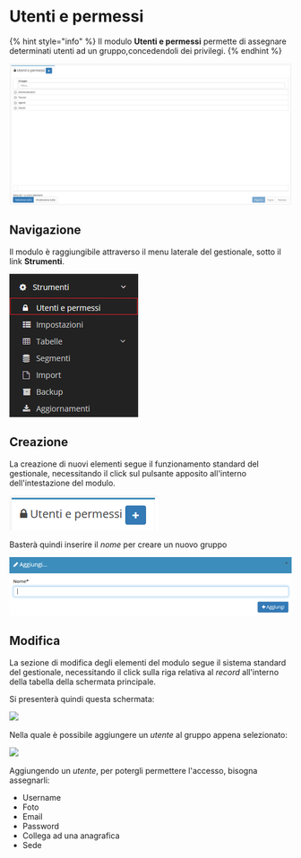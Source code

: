 # Utenti e permessi

{% hint style="info" %}
Il modulo **Utenti e permessi** permette di assegnare determinati utenti ad un gruppo,concedendoli dei privilegi.
{% endhint %}

![Screenshot interfaccia utenti e permessi ](../../.gitbook/assets/utentiepermessi.PNG)

## Navigazione

Il modulo è raggiungibile attraverso il menu laterale del gestionale, sotto il link **Strumenti**.

![Screenshot navigazione utenti e permessi](../../.gitbook/assets/navigazioneutentiepermessi.png)

## Creazione

La creazione di nuovi elementi segue il funzionamento standard del gestionale, necessitando il click sul pulsante apposito all'interno dell'intestazione del modulo.

![Screenshot creazione utenti e permessi ](../../.gitbook/assets/aggiuntautentiepermessi.PNG)

Basterà quindi inserire il _nome_ per creare un nuovo gruppo

![Screenshot creazione utenti e permessi ](../../.gitbook/assets/aggiungereutentiepermessi.PNG)

## Modifica

La sezione di modifica degli elementi del modulo segue il sistema standard del gestionale, necessitando il click sulla riga relativa al _record_ all'interno della tabella della schermata principale.

Si presenterà quindi questa schermata:

![](https://firebasestorage.googleapis.com/v0/b/gitbook-x-prod.appspot.com/o/spaces%2F-LZJeLg23eVDvrCv74U7-887967055%2Fuploads%2F2Qonhw5SzTxhJDYL5Q6w%2Ffile.png?alt=media)

Nella quale è possibile aggiungere un _utente_ al gruppo appena selezionato:

![](https://firebasestorage.googleapis.com/v0/b/gitbook-x-prod.appspot.com/o/spaces%2F-LZJeLg23eVDvrCv74U7-887967055%2Fuploads%2FGON3jAT3AaqNpfbaJsNe%2Ffile.png?alt=media)

Aggiungendo un _utente_, per potergli permettere l'accesso, bisogna assegnarli:

* Username
* Foto
* Email
* Password
* Collega ad una anagrafica
* Sede
